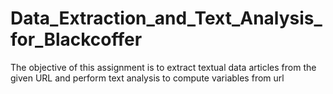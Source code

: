 # Data_Extraction_and_Text_Analysis_for_Blackcoffer
The objective of this assignment is to extract textual data articles from the given URL and perform text analysis to compute variables from url

